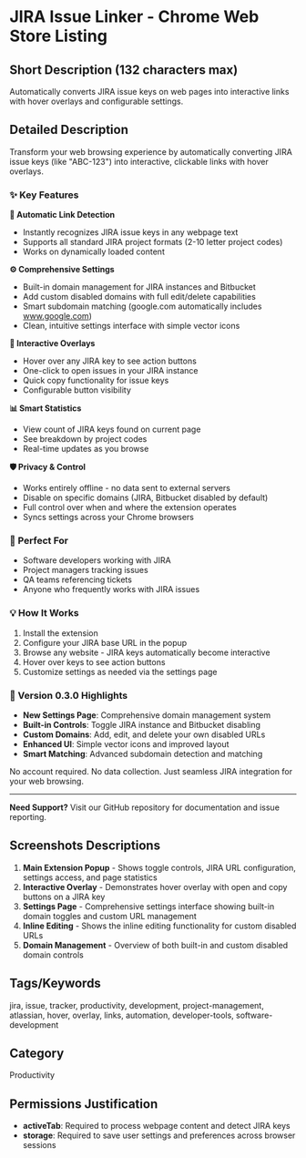 # JIRA Issue Linker - Chrome Web Store Listing

## Short Description (132 characters max)
Automatically converts JIRA issue keys on web pages into interactive links with hover overlays and configurable settings.

## Detailed Description

Transform your web browsing experience by automatically converting JIRA issue keys (like "ABC-123") into interactive, clickable links with hover overlays.

### ✨ Key Features

**🔗 Automatic Link Detection**
- Instantly recognizes JIRA issue keys in any webpage text
- Supports all standard JIRA project formats (2-10 letter project codes)
- Works on dynamically loaded content

**⚙️ Comprehensive Settings**
- Built-in domain management for JIRA instances and Bitbucket
- Add custom disabled domains with full edit/delete capabilities  
- Smart subdomain matching (google.com automatically includes www.google.com)
- Clean, intuitive settings interface with simple vector icons

**🎯 Interactive Overlays**
- Hover over any JIRA key to see action buttons
- One-click to open issues in your JIRA instance
- Quick copy functionality for issue keys
- Configurable button visibility

**📊 Smart Statistics**
- View count of JIRA keys found on current page
- See breakdown by project codes
- Real-time updates as you browse

**🛡️ Privacy & Control**
- Works entirely offline - no data sent to external servers
- Disable on specific domains (JIRA, Bitbucket disabled by default)
- Full control over when and where the extension operates
- Syncs settings across your Chrome browsers

### 🚀 Perfect For

- Software developers working with JIRA
- Project managers tracking issues
- QA teams referencing tickets
- Anyone who frequently works with JIRA issues

### 💡 How It Works

1. Install the extension
2. Configure your JIRA base URL in the popup
3. Browse any website - JIRA keys automatically become interactive
4. Hover over keys to see action buttons
5. Customize settings as needed via the settings page

### 🔧 Version 0.3.0 Highlights

- **New Settings Page**: Comprehensive domain management system
- **Built-in Controls**: Toggle JIRA instance and Bitbucket disabling
- **Custom Domains**: Add, edit, and delete your own disabled URLs
- **Enhanced UI**: Simple vector icons and improved layout
- **Smart Matching**: Advanced subdomain detection and matching

No account required. No data collection. Just seamless JIRA integration for your web browsing.

---

**Need Support?** Visit our GitHub repository for documentation and issue reporting.

## Screenshots Descriptions

1. **Main Extension Popup** - Shows toggle controls, JIRA URL configuration, settings access, and page statistics
2. **Interactive Overlay** - Demonstrates hover overlay with open and copy buttons on a JIRA key
3. **Settings Page** - Comprehensive settings interface showing built-in domain toggles and custom URL management  
4. **Inline Editing** - Shows the inline editing functionality for custom disabled URLs
5. **Domain Management** - Overview of both built-in and custom disabled domain controls

## Tags/Keywords
jira, issue, tracker, productivity, development, project-management, atlassian, hover, overlay, links, automation, developer-tools, software-development

## Category
Productivity

## Permissions Justification

- **activeTab**: Required to process webpage content and detect JIRA keys
- **storage**: Required to save user settings and preferences across browser sessions